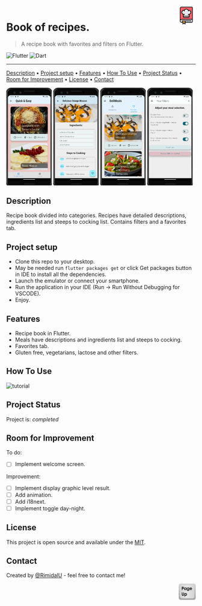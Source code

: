 <img src="./assets/logo.png" id="start" align="right" alt="Project logo" width="50" >

# Book of recipes.

> A recipe book with favorites and filters on Flutter.

![Flutter](https://img.shields.io/badge/Flutter-02569B.svg?style=for-the-badge&logo=Flutter&logoColor=white)
![Dart](https://img.shields.io/badge/Dart-0175C2.svg?style=for-the-badge&logo=Dart&logoColor=white)

---

[Description](#description) •
[Project setup](#project-setup) •
[Features](#features) •
[How To Use](#how-to-use) •
[Project Status](#project-status) •
[Room for Improvement](#room-for-improvement) •
[License](#license) •
[Contact](#contact)

<p float="left">
<img src="./assets/1.png" align="top"  width="24%" />
<img src="./assets/2.png" align="top"  width="24%" />
<img src="./assets/3.png" align="top"  width="24%" />
<img src="./assets/4.png" align="top"  width="24%" />
</p>

## Description

Recipe book divided into categories. Recipes have detailed descriptions, ingredients list and steeps to cocking list.
Contains filters and a favorites tab.

## Project setup

- Clone this repo to your desktop.
- May be needed run `flutter packages get` or click Get packages button in IDE to install all the dependencies.
- Launch the emulator or connect your smartphone.
- Run the application in your IDE (Run -> Run Without Debugging for VSCODE).
- Enjoy.

## Features

- Recipe book in Flutter.
- Meals have descriptions and ingredients list and steeps to cocking.
- Favorites tab.
- Gluten free, vegetarians, lactose and other filters.

## How To Use

![tutorial][tutorial]

## Project Status

Project is: _completed_

## Room for Improvement

To do:

- [ ] Implement welcome screen.

Improvement:

- [ ] Implement display graphic level result.
- [ ] Add animation.
- [ ] Add i18next.
- [ ] Implement toggle day-night.

## License

This project is open source and available under the [MIT](../LICENSE).

## Contact

Created by [@RimidalU](https://www.linkedin.com/in/uladzimir-stankevich/) - feel free to contact me!

<p align="right"><a href="#start"><img width="45rem" src="./assets/pageUp.svg"></a></p>

<!-- MARKDOWN LINKS & IMAGES -->

[tutorial]: ./assets/demo.webp
